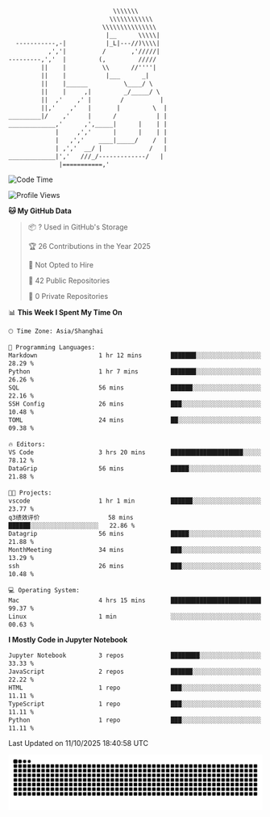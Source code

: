 ```
                             \\\\\\\
                            \\\\\\\\\\\\
                          \\\\\\\\\\\\\\\
                           |__      \\\\\|
  -----------,-|           |_L|---//)\\\\|
           ,','|          /       ,'/////|
---------,','  |         (,         /////
         ||    |          \\      //''''|
         ||    |           |___      _|
         ||    |______          \____/ \
         ||    |     ,|         _/_____/ \
         ||  ,'    ,' |        /          |
         ||,'    ,'   |       |         \  |
_________|/    ,'     |      /           | |
_____________,'      ,',_____|      |    | |
             |     ,','      |      |    | |
             |   ,','    ____|_____/    /  |
             | ,','  __/ |             /   |
_____________|','   ///_/-------------/   |
              |===========,'
```

<!--START_SECTION:waka-->
![Code Time](http://img.shields.io/badge/Code%20Time-167%20hrs%2015%20mins-blue)

![Profile Views](http://img.shields.io/badge/Profile%20Views-0-blue)

**🐱 My GitHub Data** 

> 📦 ? Used in GitHub's Storage 
 > 
> 🏆 26 Contributions in the Year 2025
 > 
> 🚫 Not Opted to Hire
 > 
> 📜 42 Public Repositories 
 > 
> 🔑 0 Private Repositories 
 > 
📊 **This Week I Spent My Time On** 

```text
🕑︎ Time Zone: Asia/Shanghai

💬 Programming Languages: 
Markdown                 1 hr 12 mins        ███████░░░░░░░░░░░░░░░░░░   28.29 % 
Python                   1 hr 7 mins         ███████░░░░░░░░░░░░░░░░░░   26.26 % 
SQL                      56 mins             ██████░░░░░░░░░░░░░░░░░░░   22.16 % 
SSH Config               26 mins             ███░░░░░░░░░░░░░░░░░░░░░░   10.48 % 
TOML                     24 mins             ██░░░░░░░░░░░░░░░░░░░░░░░   09.38 % 

🔥 Editors: 
VS Code                  3 hrs 20 mins       ████████████████████░░░░░   78.12 % 
DataGrip                 56 mins             █████░░░░░░░░░░░░░░░░░░░░   21.88 % 

🐱‍💻 Projects: 
vscode                   1 hr 1 min          ██████░░░░░░░░░░░░░░░░░░░   23.77 % 
q3绩效评价                   58 mins             ██████░░░░░░░░░░░░░░░░░░░   22.86 % 
Datagrip                 56 mins             █████░░░░░░░░░░░░░░░░░░░░   21.88 % 
MonthMeeting             34 mins             ███░░░░░░░░░░░░░░░░░░░░░░   13.29 % 
ssh                      26 mins             ███░░░░░░░░░░░░░░░░░░░░░░   10.48 % 

💻 Operating System: 
Mac                      4 hrs 15 mins       █████████████████████████   99.37 % 
Linux                    1 min               ░░░░░░░░░░░░░░░░░░░░░░░░░   00.63 % 
```

**I Mostly Code in Jupyter Notebook** 

```text
Jupyter Notebook         3 repos             ████████░░░░░░░░░░░░░░░░░   33.33 % 
JavaScript               2 repos             ██████░░░░░░░░░░░░░░░░░░░   22.22 % 
HTML                     1 repo              ███░░░░░░░░░░░░░░░░░░░░░░   11.11 % 
TypeScript               1 repo              ███░░░░░░░░░░░░░░░░░░░░░░   11.11 % 
Python                   1 repo              ███░░░░░░░░░░░░░░░░░░░░░░   11.11 % 
```




 Last Updated on 11/10/2025 18:40:58 UTC
<!--END_SECTION:waka-->

<picture>
  <source media="(prefers-color-scheme: dark)" srcset="https://raw.githubusercontent.com/yuemanly/yuemanly/output/github-contribution-grid-snake-dark.svg" />
  <source media="(prefers-color-scheme: light)" srcset="https://raw.githubusercontent.com/yuemanly/yuemanly/output/github-contribution-grid-snake.svg" />
  <img alt="github-snake" src="https://raw.githubusercontent.com/yuemanly/yuemanly/output/github-contribution-grid-snake.svg" />
</picture>
<!--
**yuemanly/yuemanly** is a ✨ _special_ ✨ repository because its `README.md` (this file) appears on your GitHub profile.

Here are some ideas to get you started:

- 🔭 I’m currently working on ...
- 🌱 I’m currently learning ...
- 👯 I’m looking to collaborate on ...
- 🤔 I’m looking for help with ...
- 💬 Ask me about ...
- 📫 How to reach me: ...
- 😄 Pronouns: ...
- ⚡ Fun fact: ...
-->

